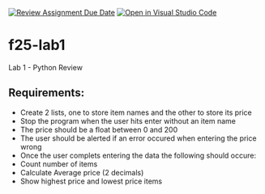 [![Review Assignment Due Date](https://classroom.github.com/assets/deadline-readme-button-22041afd0340ce965d47ae6ef1cefeee28c7c493a6346c4f15d667ab976d596c.svg)](https://classroom.github.com/a/boW0ttjY)
[![Open in Visual Studio Code](https://classroom.github.com/assets/open-in-vscode-2e0aaae1b6195c2367325f4f02e2d04e9abb55f0b24a779b69b11b9e10269abc.svg)](https://classroom.github.com/online_ide?assignment_repo_id=20618777&assignment_repo_type=AssignmentRepo)
# f25-lab1
Lab 1 - Python Review

## Requirements:
- Create 2 lists, one to store item names and the other to store its price
- Stop the program when the user hits enter without an item name
- The price should be a float between 0 and 200
- The user should be alerted if an error occured when entering the price wrong
- Once the user complets entering the data the following should occure:
- Count number of items
- Calculate Average price (2 decimals)
- Show highest price and lowest price items
